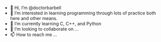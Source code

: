 - 👋 Hi, I’m @doctorbarbell
- 👀 I’m interested in learning programming through lots of practice both here and other means.
- 🌱 I’m currently learning C, C++, and Python
- 💞️ I’m looking to collaborate on ...
- 📫 How to reach me ...

<!---
doctorbarbell/doctorbarbell is a ✨ special ✨ repository because its `README.md` (this file) appears on your GitHub profile.
You can click the Preview link to take a look at your changes.
--->
